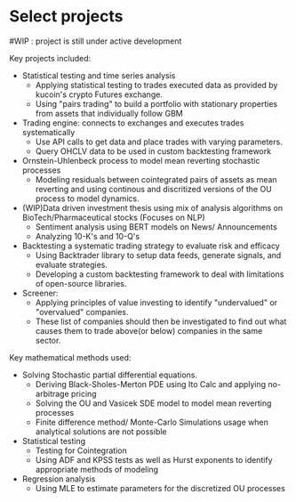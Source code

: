 # Select projects
#WIP : project is still under active development

Key projects included:

- Statistical testing and time series analysis
    * Applying statistical testing to trades executed data as provided by kucoin's crypto Futures exchange.
    * Using "pairs trading" to build a portfolio with stationary properties from assets that individually follow GBM
- Trading engine: connects to exchanges and executes trades systematically
    * Use API calls to get data and place trades with varying parameters.
    * Query OHCLV data to be used in custom backtesting framework
- Ornstein-Uhlenbeck process to model mean reverting stochastic processes
    * Modeling residuals between cointegrated pairs of assets as mean reverting and using continous and discritized versions of the OU process to model dynamics. 
- (WIP)Data driven investment thesis using mix of analysis algorithms on BioTech/Pharmaceutical stocks (Focuses on NLP)
    * Sentiment analysis using BERT models on News/ Announcements 
    * Analyzing 10-K's and 10-Q's
- Backtesting a systematic trading strategy to evaluate risk and efficacy
    * Using Backtrader library to setup data feeds, generate signals, and evaluate strategies.
    * Developing a custom backtesting framework to deal with limitations of open-source libraries. 
- Screener:
    * Applying principles of value investing to identify "undervalued" or "overvalued" companies. 
    * These list of companies should then be investigated to find out what causes them to trade above(or below) companies in the same sector. 

Key mathematical methods used:
- Solving Stochastic partial differential equations. 
    * Deriving Black-Sholes-Merton PDE using Ito Calc and applying no-arbitrage pricing
    * Solving the OU and Vasicek SDE model to model mean reverting processes
    * Finite difference method/ Monte-Carlo Simulations usage when analytical solutions are not possible
- Statistical testing 
    * Testing for Cointegration 
    * Using ADF and KPSS tests as well as Hurst exponents to identify appropriate methods of modeling
- Regression analysis
    * Using MLE to estimate parameters for the discretized OU processes
